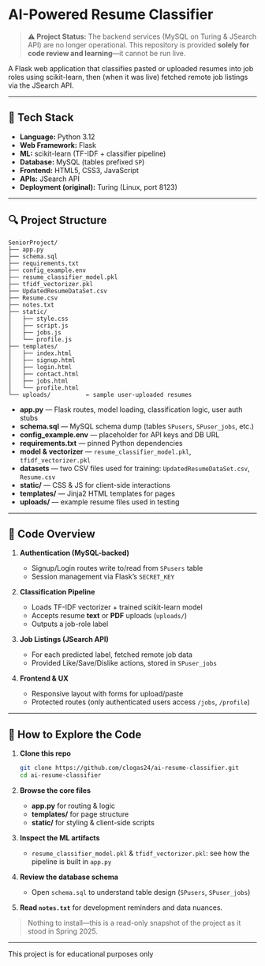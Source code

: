 # AI-Powered Resume Classifier

> **⚠️ Project Status:**
> The backend services (MySQL on Turing & JSearch API) are no longer operational.
> This repository is provided **solely for code review and learning**—it cannot be run live.

A Flask web application that classifies pasted or uploaded resumes into job roles using scikit-learn, then (when it was live) fetched remote job listings via the JSearch API.

---

## 📂 Tech Stack

* **Language:** Python 3.12
* **Web Framework:** Flask
* **ML:** scikit-learn (TF-IDF + classifier pipeline)
* **Database:** MySQL (tables prefixed `SP`)
* **Frontend:** HTML5, CSS3, JavaScript
* **APIs:** JSearch API
* **Deployment (original):** Turing (Linux, port 8123)

---

## 🔍 Project Structure

```
SeniorProject/
├── app.py
├── schema.sql
├── requirements.txt
├── config_example.env
├── resume_classifier_model.pkl
├── tfidf_vectorizer.pkl
├── UpdatedResumeDataSet.csv
├── Resume.csv
├── notes.txt
├── static/
│   ├── style.css
│   ├── script.js
│   ├── jobs.js
│   └── profile.js
├── templates/
│   ├── index.html
│   ├── signup.html
│   ├── login.html
│   ├── contact.html
│   ├── jobs.html
│   └── profile.html
└── uploads/          ← sample user-uploaded resumes
```

* **app.py** — Flask routes, model loading, classification logic, user auth stubs
* **schema.sql** — MySQL schema dump (tables `SPusers`, `SPuser_jobs`, etc.)
* **config\_example.env** — placeholder for API keys and DB URL
* **requirements.txt** — pinned Python dependencies
* **model & vectorizer** — `resume_classifier_model.pkl`, `tfidf_vectorizer.pkl`
* **datasets** — two CSV files used for training: `UpdatedResumeDataSet.csv`, `Resume.csv`
* **static/** — CSS & JS for client-side interactions
* **templates/** — Jinja2 HTML templates for pages
* **uploads/** — example resume files used in testing

---

## 🚧 Code Overview

1. **Authentication (MySQL-backed)**

   * Signup/Login routes write to/read from `SPusers` table
   * Session management via Flask’s `SECRET_KEY`

2. **Classification Pipeline**

   * Loads TF-IDF vectorizer + trained scikit-learn model
   * Accepts resume **text** or **PDF** uploads (`uploads/`)
   * Outputs a job-role label

3. **Job Listings (JSearch API)**

   * For each predicted label, fetched remote job data
   * Provided Like/Save/Dislike actions, stored in `SPuser_jobs`

4. **Frontend & UX**

   * Responsive layout with forms for upload/paste
   * Protected routes (only authenticated users access `/jobs`, `/profile`)

---

## 📖 How to Explore the Code

1. **Clone this repo**

   ```bash
   git clone https://github.com/clogas24/ai-resume-classifier.git
   cd ai-resume-classifier
   ```

2. **Browse the core files**

   * **app.py** for routing & logic
   * **templates/** for page structure
   * **static/** for styling & client-side scripts

3. **Inspect the ML artifacts**

   * `resume_classifier_model.pkl` & `tfidf_vectorizer.pkl`: see how the pipeline is built in `app.py`

4. **Review the database schema**

   * Open `schema.sql` to understand table design (`SPusers`, `SPuser_jobs`)

5. **Read `notes.txt`** for development reminders and data nuances.

> Nothing to install—this is a read-only snapshot of the project as it stood in Spring 2025.

---

This project is for educational purposes only
